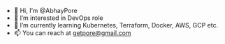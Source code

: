 - 👋 Hi, I’m @AbhayPore
- 👀 I’m interested in DevOps role
- 🌱 I’m currently learning Kubernetes, Terraform, Docker, AWS, GCP etc.
- 📫 You can reach at getpore@gmail.com

<!---
AbhayPore/AbhayPore is a ✨ special ✨ repository because its `README.md` (this file) appears on your GitHub profile.
You can click the Preview link to take a look at your changes.
--->

